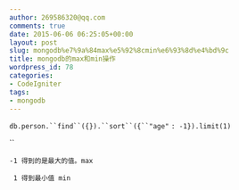 ```yaml
---
author: 269586320@qq.com
comments: true
date: 2015-06-06 06:25:05+00:00
layout: post
slug: mongodb%e7%9a%84max%e5%92%8cmin%e6%93%8d%e4%bd%9c
title: mongodb的max和min操作
wordpress_id: 78
categories:
- CodeIgniter
tags:
- mongodb
---
```





`db.person.``find``({}).``sort``({``"age"` `: -1}).limit(1)`

``

`-1 得到的是最大的值。max`

` 1 得到最小值 min`
